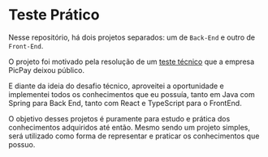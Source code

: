 # Teste Prático

Nesse repositório, há dois projetos separados: um de `Back-End` e outro de `Front-End`.

O projeto foi motivado pela resolução de um [teste técnico](https://github.com/PicPay/picpay-desafio-backend) que a empresa PicPay deixou público.

E diante da ideia do desafio técnico, aproveitei a oportunidade e implementei todos os conhecimentos que eu possuía, tanto em Java com Spring para Back End, tanto com React e TypeScript para o FrontEnd.

O objetivo desses projetos é puramente para estudo e prática dos conhecimentos adquiridos até então. Mesmo sendo um projeto simples, será utilizado como forma de representar e praticar os conhecimentos que possuo.
